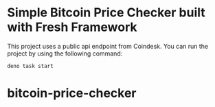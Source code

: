 # Simple Bitcoin Price Checker built with Fresh Framework

This project uses a public api endpoint from Coindesk. You can run the project by using the following command:

```
deno task start
```
# bitcoin-price-checker
